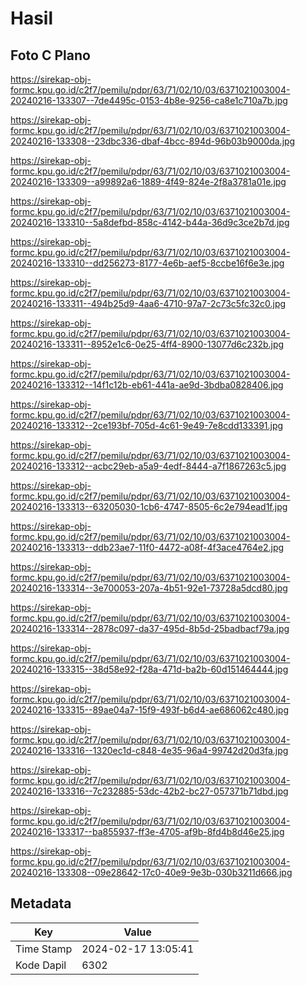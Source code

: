 # Hasil

## Foto C Plano

https://sirekap-obj-formc.kpu.go.id/c2f7/pemilu/pdpr/63/71/02/10/03/6371021003004-20240216-133307--7de4495c-0153-4b8e-9256-ca8e1c710a7b.jpg

https://sirekap-obj-formc.kpu.go.id/c2f7/pemilu/pdpr/63/71/02/10/03/6371021003004-20240216-133308--23dbc336-dbaf-4bcc-894d-96b03b9000da.jpg

https://sirekap-obj-formc.kpu.go.id/c2f7/pemilu/pdpr/63/71/02/10/03/6371021003004-20240216-133309--a99892a6-1889-4f49-824e-2f8a3781a01e.jpg

https://sirekap-obj-formc.kpu.go.id/c2f7/pemilu/pdpr/63/71/02/10/03/6371021003004-20240216-133310--5a8defbd-858c-4142-b44a-36d9c3ce2b7d.jpg

https://sirekap-obj-formc.kpu.go.id/c2f7/pemilu/pdpr/63/71/02/10/03/6371021003004-20240216-133310--dd256273-8177-4e6b-aef5-8ccbe16f6e3e.jpg

https://sirekap-obj-formc.kpu.go.id/c2f7/pemilu/pdpr/63/71/02/10/03/6371021003004-20240216-133311--494b25d9-4aa6-4710-97a7-2c73c5fc32c0.jpg

https://sirekap-obj-formc.kpu.go.id/c2f7/pemilu/pdpr/63/71/02/10/03/6371021003004-20240216-133311--8952e1c6-0e25-4ff4-8900-13077d6c232b.jpg

https://sirekap-obj-formc.kpu.go.id/c2f7/pemilu/pdpr/63/71/02/10/03/6371021003004-20240216-133312--14f1c12b-eb61-441a-ae9d-3bdba0828406.jpg

https://sirekap-obj-formc.kpu.go.id/c2f7/pemilu/pdpr/63/71/02/10/03/6371021003004-20240216-133312--2ce193bf-705d-4c61-9e49-7e8cdd133391.jpg

https://sirekap-obj-formc.kpu.go.id/c2f7/pemilu/pdpr/63/71/02/10/03/6371021003004-20240216-133312--acbc29eb-a5a9-4edf-8444-a7f1867263c5.jpg

https://sirekap-obj-formc.kpu.go.id/c2f7/pemilu/pdpr/63/71/02/10/03/6371021003004-20240216-133313--63205030-1cb6-4747-8505-6c2e794ead1f.jpg

https://sirekap-obj-formc.kpu.go.id/c2f7/pemilu/pdpr/63/71/02/10/03/6371021003004-20240216-133313--ddb23ae7-11f0-4472-a08f-4f3ace4764e2.jpg

https://sirekap-obj-formc.kpu.go.id/c2f7/pemilu/pdpr/63/71/02/10/03/6371021003004-20240216-133314--3e700053-207a-4b51-92e1-73728a5dcd80.jpg

https://sirekap-obj-formc.kpu.go.id/c2f7/pemilu/pdpr/63/71/02/10/03/6371021003004-20240216-133314--2878c097-da37-495d-8b5d-25badbacf79a.jpg

https://sirekap-obj-formc.kpu.go.id/c2f7/pemilu/pdpr/63/71/02/10/03/6371021003004-20240216-133315--38d58e92-f28a-471d-ba2b-60d151464444.jpg

https://sirekap-obj-formc.kpu.go.id/c2f7/pemilu/pdpr/63/71/02/10/03/6371021003004-20240216-133315--89ae04a7-15f9-493f-b6d4-ae686062c480.jpg

https://sirekap-obj-formc.kpu.go.id/c2f7/pemilu/pdpr/63/71/02/10/03/6371021003004-20240216-133316--1320ec1d-c848-4e35-96a4-99742d20d3fa.jpg

https://sirekap-obj-formc.kpu.go.id/c2f7/pemilu/pdpr/63/71/02/10/03/6371021003004-20240216-133316--7c232885-53dc-42b2-bc27-057371b71dbd.jpg

https://sirekap-obj-formc.kpu.go.id/c2f7/pemilu/pdpr/63/71/02/10/03/6371021003004-20240216-133317--ba855937-ff3e-4705-af9b-8fd4b8d46e25.jpg

https://sirekap-obj-formc.kpu.go.id/c2f7/pemilu/pdpr/63/71/02/10/03/6371021003004-20240216-133308--09e28642-17c0-40e9-9e3b-030b3211d666.jpg


## Metadata

| Key        | Value               |
| ---------- | ------------------- |
| Time Stamp | 2024-02-17 13:05:41 |
| Kode Dapil | 6302                |



